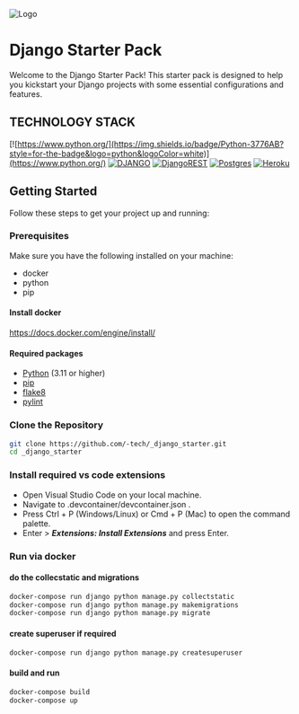 ![ Logo](https://technologies.com/static/media/logo.20c3af3bf8b6aedba1ed0e68ca927882.svg)

#  Django Starter Pack

Welcome to the  Django Starter Pack! This starter pack is designed to help you kickstart your Django projects with some essential configurations and features.


## TECHNOLOGY STACK
[![https://www.python.org/](https://img.shields.io/badge/Python-3776AB?style=for-the-badge&logo=python&logoColor=white)](https://www.python.org/)
[![DJANGO](https://img.shields.io/badge/Django-092E20?style=for-the-badge&logo=django&logoColor=white)](https://www.djangoproject.com/)
[![DjangoREST](https://img.shields.io/badge/DJANGO-REST-ff1709?style=for-the-badge&logo=django&logoColor=white&color=ff1709&labelColor=gray)](https://www.django-rest-framework.org/)
[![Postgres](https://img.shields.io/badge/postgres-%23316192.svg?style=for-the-badge&logo=postgresql&logoColor=white)](https://www.postgresql.org/)
[![Heroku](https://img.shields.io/badge/heroku-%23430098.svg?style=for-the-badge&logo=heroku&logoColor=white)](https://heroku.com/)



## Getting Started

Follow these steps to get your project up and running:

### Prerequisites

Make sure you have the following installed on your machine:

- docker
- python
- pip

#### Install docker

https://docs.docker.com/engine/install/

#### Required packages

- [Python](https://www.python.org/downloads/) (3.11 or higher)
- [pip](https://pip.pypa.io/en/stable/installation/)
- [flake8](https://pypi.org/project/flake8/)
- [pylint](https://pypi.org/project/pylint/)

### Clone the Repository

```bash
git clone https://github.com/-tech/_django_starter.git
cd _django_starter
```

### Install required vs code extensions

- Open Visual Studio Code on your local machine.
- Navigate to .devcontainer/devcontainer.json .
- Press Ctrl + P (Windows/Linux) or Cmd + P (Mac) to open the command palette.
- Enter > ***Extensions: Install Extensions*** and press Enter.

### Run via docker

#### do the collecstatic and migrations

```bash
docker-compose run django python manage.py collectstatic
docker-compose run django python manage.py makemigrations
docker-compose run django python manage.py migrate
```

#### create superuser if required

```bash
docker-compose run django python manage.py createsuperuser
```

#### build and run

```bash
docker-compose build
docker-compose up
```
